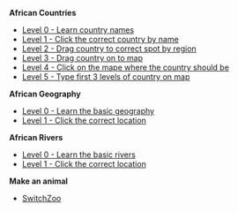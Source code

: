<!--- https://akirateaching.github.io/Miltary-Bases/-->
**African Countries**
- [Level 0 - Learn country names](http://www.sheppardsoftware.com/Africa/Africa_GL_1024_768.html)
- [Level 1 - Click the correct country by name](http://www.sheppardsoftware.com/Africa/Africa_G0_1024_768.html)
- [Level 2 - Drag country to correct spot by region](http://www.sheppardsoftware.com/Africa/Africa_G1_1024_768.html)
- [Level 3 - Drag country on to map](http://www.sheppardsoftware.com/Africa/Africa_G2_1024_768.html)
- [Level 4 - Click on the mape where the country should be](http://www.sheppardsoftware.com/Africa/Africa_G3_1024_768.html)
- [Level 5 - Type first 3 levels of country on map](http://www.sheppardsoftware.com/Africa/Africa_G4_1024_768.html)

**African Geography**
- [Level 0 - Learn the basic geography](http://www.sheppardsoftware.com/Africa-georegion.html)
- [Level 1 - Click the correct location](http://www.sheppardsoftware.com/Africa-georegion-click.html)

**African Rivers**
- [Level 0 - Learn the basic rivers](http://www.sheppardsoftware.com/Africa-rivers.html)
- [Level 1 - Click the correct location](http://www.sheppardsoftware.com/Africa-rivers-click.html)

**Make an animal**
- [SwitchZoo](https://switchzoo.com/zoo-original.htm)
